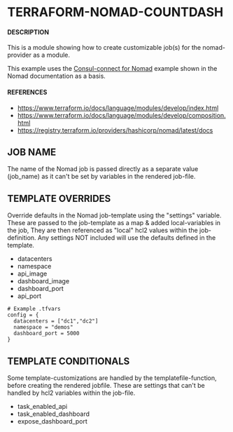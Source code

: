 # TERRAFORM-NOMAD-COUNTDASH

#### DESCRIPTION
This is a module showing how to create customizable job(s) for the nomad-provider
as a module.

This example uses the [Consul-connect for Nomad](https://www.nomadproject.io/docs/integrations/consul-connect)
example shown in the Nomad documentation as a basis.

#### REFERENCES
  * https://www.terraform.io/docs/language/modules/develop/index.html
  * https://www.terraform.io/docs/language/modules/develop/composition.html
  * https://registry.terraform.io/providers/hashicorp/nomad/latest/docs

## JOB NAME
The name of the Nomad job is passed directly as a separate value (job_name) as it can't be set by variables
in the rendered job-file.

## TEMPLATE OVERRIDES
Override defaults in the Nomad job-template using the "settings" variable.
These are passed to the job-template as a map & added local-variables in the job,
They are then referenced as "local" hcl2 values within the job-definition.
Any settings NOT included will use the defaults defined in the template.

  * datacenters 
  * namespace
  * api_image
  * dashboard_image
  * dashboard_port
  * api_port

```hcl
# Example .tfvars
config = {
  datacenters = ["dc1","dc2"]
  namespace = "demos"
  dashboard_port = 5000
}

```

## TEMPLATE CONDITIONALS
Some template-customizations are handled by the templatefile-function, before creating the rendered jobfile.
These are settings that can't be handled by hcl2 variables within the job-file.

  * task_enabled_api
  * task_enabled_dashboard
  * expose_dashboard_port

